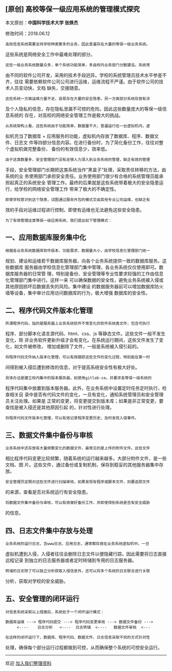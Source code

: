 ## [原创] 高校等保一级应用系统的管理模式探究

本文原创：**中国科学技术大学 张焕杰**

修改时间：2018.06.12

    高校信息系统需要支持学校种类繁多的业务，因此普遍存在大量的等保一级业务系统。
这些系统是网络安全工作中最难处理的部分。    

    这些一级业务系统数量众多，单个系统功能简单，多由校内业务部门分散建设。系统常
由不同的软件公司开发，采用的技术手段迥异。学校的系统管理员技术水平参差不齐，往往
需要依赖软件公司公司进行运维，运维流程不严谨。由于软件公司的技术人员变动快，文档
缺失，交接随意。

    这些系统一方面运维力量不足，容易存在大量的安全隐患，另一方面部分系统存放有涉
及个人隐私的信息，存在隐私泄漏不可控的危险。因此这些数量庞大的等保一级信息系统的
存在，对高校的网络安全管理工作是极大的挑战。

    从系统架构上看，这些系统由于功能简单，数据量不大，普遍运行在一台虚拟机内，虚
拟机充当了数据库 + 应用服务的功能，虚拟机内存放了数据库、程序、数据文件、日志文
件等四部分信息内容。在进行备份时，为了简化备份工作，往往对整个虚拟机做完整备份，
备份的有效信息少，效率低。

    由于这类数量多，安全管理部门没有足够人力深入到业务系统的管理，缺乏有效的管理
手段，安全管理部门长期把这类系统当作“黑盒子”处理，采取责任转移的方法，由系统的业
务使用部门承担安全责任。业务使用部门很少有合格的系统管理员能承担起真正的系统安全
管理工作。最终的后果就是这些系统带着极大的安全隐患运行，给学校的网络安全管理工作
带来了极大的不确定性。

    即使学校意识到这个隐患，试图通过服务外包的模式交由其他专业公司运维，也缺乏有
效的手段对运维过程进行控制，即使有运维也无法避免这些安全隐患。

    为了有效管理这类等保一级应用系统，我们提出如下管理模式：

## 一、应用数据库服务集中化

    根据各业务系统数据库软件版本、功能需求、数据量大小，由学校信息化管理部门统一
规划、建设和运维若干数据库服务器，向各个业务系统提供一致的数据库服务。这些数据库
服务器由学校信息化管理部门集中管理，各业务系统仅仅使用即可。数据库服务器的日常管
理，特别是备份、安全管理等专业性要求较强的工作由信息化管理部门集中进行。这样一来
可以确保数据的安全性，避免业务系统被入侵或其他原因损坏后数据丢失的风险。集中建设
的数据服务器前可以增加数据库防火墙等设备，集中审计应用访问数据库的行为，极大增强
数据库的安全性。

## 二、程序代码文件版本化管理

    所谓程序代码，指的是服务器上业务系统软件不常变化的软件系统类文件，包含可执行
程序、部分脚本化语言源代码、html、css、js 等静态文件。这些文件一般不发生变化，除
非业务软件更新升级才会有变化。在系统运行期间，这些文件发生了变化，如文件被修改，
增加或删除了文件，一般是系统被入侵引起的。

    将程序代码文件纳入版本化管理，可以有效跟踪这些文件的变化过程，特别能在第一时
间得到被入侵后遭到修改的信息，对于提高系统安全性有极大好处。

    具体办法是建立校内集中的版本服务器，如使用gitlab-ce。并要求各等保一级系统的
程序代码集中放置到版本服务器。此外，在业务系统中设置定时任务定时执行，检查相关目
录中是否有代码文件的变化，一旦有变化，通知系统管理员和安全管理员关注处理。如果是
正常的变更，将变更提交到版本库；如果是非正常变更，要查找是被入侵还是其他原因引起
的，针对性进行处理。

    将程序代码文件版本化管理，可以有效记录程序变更历史，及时发现入侵事件。
    
## 三、数据文件集中备份与审核

    业务系统中还存放有大量频繁变化的数据文件，最常见的是上传的附件文件。这些文件
相比程序代码变更比较频繁，随着系统的运行越来越多。大部分附件文件，是一些文档、图
片。这些文件，通过备份或复制机制，保存到稳妥的其他服务器集中存放。

    安全管理员定期对这些文件进行扫描审核，如果发现有程序或脚本文件，则要追踪文件
的来源，查看是否对系统运行有安全隐患。

    将数据文件集中备份与审核，可以有效做好备份工作，并即使得到系统是否有安全威胁
的信息。

## 四、日志文件集中存放与处理

    业务系统的运行日志，含www日志、应用日志，通常都存放在业务系统虚拟机中。一旦
虚拟机遭到入侵，入侵者往往会删除日志文件以便隐藏行踪。因此需要将日志直接远程记录
到独立的日志服务器或者定时转储到专用的日志服务器。

    转储的日志除了可以独立分析获取入侵信息外，还可以将多个系统的日志联合进行关联
分析，获取对学校的安全威胁。

## 五、安全管理的闭环运行

    对信息系统采取以上措施后，系统处于一个闭环运行模式：
```  
数据库运维 ---> 程序代码提交 ---> 程序代码变更审核 ---> 数据文件备份 ---> 
     <----    日志分析   <----  日志转储  <----   数据文件审核  <--- 
```
   
    在这样的闭环运行下，数据库、程序代码、数据文件、日志信息采取不同的方式针对性
处理，确保每个部分运行过程都做到可控，从而确保整个系统的可控安全运行。


***
欢迎 [加入我们整理资料](https://github.com/bg6cq/ITTS)
